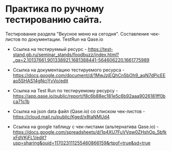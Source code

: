 # Практика по ручному тестированию сайта.
Тестирование раздела "Вкусное меню на сегодня". Составление чек-листов по документации. TestRun на Qase.io


- Ссылка на тестируемый ресурс - https://test-stand.gb.ru/seminar_stands/foodbuzz/index.html?_ga=2.10137661.901338921.1681388441-564606220.1661775989

- Ссылка на документацию тестируемого ресурса - https://docs.google.com/document/d/1MwJzjEQhCn5bOh9_aqN7dPjcEEao5SHAS14gNcjYvVo/edit

- Ссылка на Test Run по тестируемому ресурсу - https://app.qase.io/public/report/f8c6b88ec181e5c6b92aaa9026181ff0bca71c1b

- Ссылка на json data файл (Qase.io) со списком чек-листов - https://cloud.mail.ru/public/Kged/x8taNMUd4

- Ссылка на google таблицу с чек-листами (альтернатива Qase.io) - https://docs.google.com/spreadsheets/d/1q4XU7FuVVqw0ZHshOp_5bfkxFdVKjFL1/edit?usp=sharing&ouid=117023111255460866159&rtpof=true&sd=true
